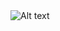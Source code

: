 <img title="CARBUDDY Group Logo" alt="Alt text" src="[/images/boo.svg](https://encrypted-tbn0.gstatic.com/images?q=tbn:ANd9GcT9pDzb9t99IpAiJD1Y0wrObyIP1tmjiGKi_ukOg183Br8EcT9Pq64pwV5KILZIBepkqsw&usqp=CAU)">
